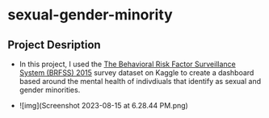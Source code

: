 # sexual-gender-minority

## Project Desription
- In this project, I used the [The Behavioral Risk Factor Surveillance System (BRFSS) 2015](https://www.kaggle.com/datasets/cdc/behavioral-risk-factor-surveillance-system) survey dataset on Kaggle to create a dashboard based around the mental health of indivdiuals that identify as sexual and gender minorities.

- ![img](Screenshot 2023-08-15 at 6.28.44 PM.png)
